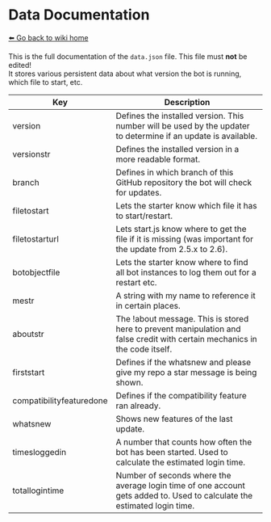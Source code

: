# Data Documentation
[⬅️ Go back to wiki home](./)

This is the full documentation of the `data.json` file. This file must **not** be edited!  
It stores various persistent data about what version the bot is running, which file to start, etc.  

| Key           | Description  |
| ------------- | ------------ |
| version       | Defines the installed version. This number will be used by the updater to determine if an update is available. |
| versionstr    | Defines the installed version in a more readable format. |
| branch        | Defines in which branch of this GitHub repository the bot will check for updates. |
| filetostart   | Lets the starter know which file it has to start/restart. |
| filetostarturl | Lets start.js know where to get the file if it is missing (was important for the update from 2.5.x to 2.6). |
| botobjectfile | Lets the starter know where to find all bot instances to log them out for a restart etc. | 
| mestr         | A string with my name to reference it in certain places. |
| aboutstr      | The !about message. This is stored here to prevent manipulation and false credit with certain mechanics in the code itself. |
| firststart    | Defines if the whatsnew and please give my repo a star message is being shown. |
| compatibilityfeaturedone | Defines if the compatibility feature ran already. |
| whatsnew      | Shows new features of the last update. |
| timesloggedin | A number that counts how often the bot has been started. Used to calculate the estimated login time. |
| totallogintime | Number of seconds where the average login time of one account gets added to. Used to calculate the estimated login time. |